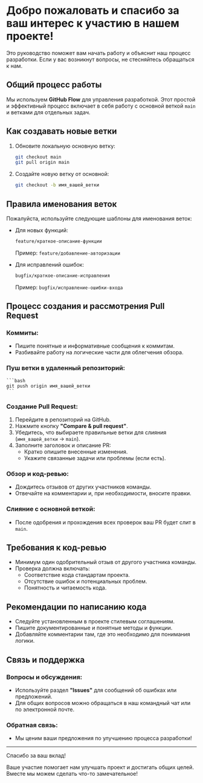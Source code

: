 # Добро пожаловать и спасибо за ваш интерес к участию в нашем проекте!

Это руководство поможет вам начать работу и объяснит наш процесс разработки. Если у вас возникнут вопросы, не стесняйтесь обращаться к нам.

## Общий процесс работы

Мы используем **GitHub Flow** для управления разработкой. Этот простой и эффективный процесс включает в себя работу с основной веткой `main` и ветками для отдельных задач.

## Как создавать новые ветки

1. Обновите локальную основную ветку:
    ```bash
    git checkout main
    git pull origin main
    ```

2. Создайте новую ветку от основной:
    ```bash
    git checkout -b имя_вашей_ветки
    ```

## Правила именования веток

Пожалуйста, используйте следующие шаблоны для именования веток:

- Для новых функций:
    ```bash
    feature/краткое-описание-функции
    ```

    Пример: `feature/добавление-авторизации`

- Для исправлений ошибок:
    ```bash
    bugfix/краткое-описание-исправления
    ```

    Пример: `bugfix/исправление-ошибки-входа`

## Процесс создания и рассмотрения Pull Request

### Коммиты:

- Пишите понятные и информативные сообщения к коммитам.
- Разбивайте работу на логические части для облегчения обзора.

### Пуш ветки в удаленный репозиторий:
    ```bash
    git push origin имя_вашей_ветки
    ```

### Создание Pull Request:

1. Перейдите в репозиторий на GitHub.
2. Нажмите кнопку **"Compare & pull request"**.
3. Убедитесь, что выбираете правильные ветки для слияния (`имя_вашей_ветки` -> `main`).
4. Заполните заголовок и описание PR:
    - Кратко опишите внесенные изменения.
    - Укажите связанные задачи или проблемы (если есть).

### Обзор и код-ревью:

- Дождитесь отзывов от других участников команды.
- Отвечайте на комментарии и, при необходимости, вносите правки.

### Слияние с основной веткой:

- После одобрения и прохождения всех проверок ваш PR будет слит в `main`.

## Требования к код-ревью

- Минимум один одобрительный отзыв от другого участника команды.
- Проверка должна включать:
    - Соответствие кода стандартам проекта.
    - Отсутствие ошибок и потенциальных проблем.
    - Понятность и читаемость кода.

## Рекомендации по написанию кода

- Следуйте установленным в проекте стилевым соглашениям.
- Пишите документированные и понятные методы и функции.
- Добавляйте комментарии там, где это необходимо для понимания логики.

## Связь и поддержка

### Вопросы и обсуждения:

- Используйте раздел **"Issues"** для сообщений об ошибках или предложений.
- Для общих вопросов можно обращаться в наш командный чат или по электронной почте.

### Обратная связь:

- Мы ценим ваши предложения по улучшению процесса разработки!

---

Спасибо за ваш вклад!

Ваше участие помогает нам улучшать проект и достигать общих целей. Вместе мы можем сделать что-то замечательное!
